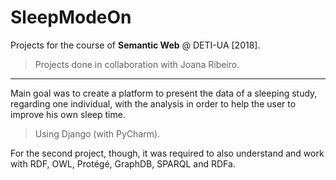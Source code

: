 # SleepModeOn

Projects for the course of **Semantic Web** @ DETI-UA [2018].

> Projects done in collaboration with Joana Ribeiro.

***

Main goal was to create a platform to present the data of a sleeping study, regarding one individual, with the analysis in order to help the user to improve his own sleep time.

> Using Django (with PyCharm).


For the second project, though, it was required to also understand and work with RDF, OWL, Protégé, GraphDB, SPARQL and RDFa.